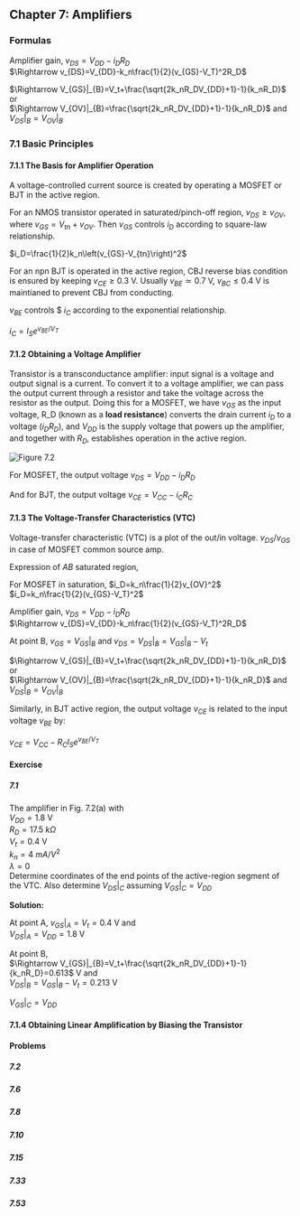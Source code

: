 ## Chapter 7: Amplifiers

### Formulas
Amplifier gain, $v_{DS}=V_{DD}-i_DR_D$  
$\Rightarrow v_{DS}=V_{DD}-k_n\frac{1}{2}(v_{GS}-V_T)^2R_D$

$\Rightarrow V_{GS}|_{B}=V_t+\frac{\sqrt{2k_nR_DV_{DD}+1}-1}{k_nR_D}$ or  
$\Rightarrow V_{OV}|_{B}=\frac{\sqrt{2k_nR_DV_{DD}+1}-1}{k_nR_D}$ and  
$V_{DS}|_{B}=V_{OV}|_{B}$


### 7.1 Basic Principles
#### 7.1.1 The Basis for Amplifier Operation

A voltage-controlled current source is created by operating a MOSFET or BJT in the active region.

For an NMOS transistor operated in saturated/pinch-off region, $v_{DS}\ge v_{OV}$, where $v_{GS}=V_{tn}+v_{OV}$. Then $v_{GS}$ controls $i_D$ according to square-law relationship.

$i_D=\frac{1}{2}k_n\left(v_{GS}-V_{tn}\right)^2$

For an npn BJT is operated in the active region, CBJ reverse bias condition is ensured by keeping $v_{CE}\ge0.3$ V. Usually $v_{BE}\simeq 0.7$ V, $v_{BC}\le0.4$ V is maintianed to prevent CBJ from conducting.

$v_{BE}$ controls $ $i_C$ according to the exponential relationship.

$i_C=I_Se^{v_{BE}/V_T}$

#### 7.1.2 Obtaining a Voltage Amplifier
Transistor is a transconductance amplifier: input signal is a voltage and output signal is a current. To convert it to a voltage amplifier, we can pass the output current through a resistor and take the voltage across the resistor as the output. Doing this for a MOSFET, we have $v_{GS}$ as the input voltage, R_D (known as a **load resistance**) converts the drain current $i_D$ to a voltage ($i_DR_D$), and $V_{DD}$ is the supply voltage that powers up the amplifier, and together with $R_D$, establishes operation in the active region.

![Figure 7.2](/home/sunzid/Study/LaTech/ELEN353_Adv_Microelectronics/Figs/Fig7_2.png)

For MOSFET, the output voltage $v_{DS}=V_{DD}-i_DR_D$

And for BJT, the output voltage $v_{CE}=V_{CC}-i_CR_C$

#### 7.1.3 The Voltage-Transfer Characteristics (VTC)

Voltage-transfer characteristic (VTC) is a plot of the out/in voltage. $v_{DS}/v_{GS}$ in case of MOSFET common source amp.

Expression of $AB$ saturated region,

For MOSFET in saturation,
$i_D=k_n\frac{1}{2}v_{OV}^2$  
$i_D=k_n\frac{1}{2}(v_{GS}-V_T)^2$  

Amplifier gain, $v_{DS}=V_{DD}-i_DR_D$  
$\Rightarrow v_{DS}=V_{DD}-k_n\frac{1}{2}(v_{GS}-V_T)^2R_D$

At point B, $v_{GS}=V_{GS}|_{B}$ and $v_{DS}=V_{DS}|_{B}=V_{GS}|_{B}-V_t$

$\Rightarrow V_{GS}|_{B}=V_t+\frac{\sqrt{2k_nR_DV_{DD}+1}-1}{k_nR_D}$ or  
$\Rightarrow V_{OV}|_{B}=\frac{\sqrt{2k_nR_DV_{DD}+1}-1}{k_nR_D}$ and  
$V_{DS}|_{B}=V_{OV}|_{B}$

Similarly, in BJT active region, the output voltage $v_{CE}$ is related to the input voltage $v_{BE}$ by:

$v_{CE}=V_{CC}-R_CI_Se^{v_{BE}/V_T}$

#### Exercise
##### 7.1
The amplifier in Fig. 7.2(a) with  
$V_{DD}=1.8$ V  
$R_D=17.5$ $k\Omega$  
$V_t=0.4$ V  
$k_n=4$ $mA/V^2$  
$\lambda=0$  
Determine coordinates of the end points of the active-region segment of the VTC. Also determine $V_{DS}|_C$ assuming $V_{GS}|_C=V_{DD}$

**Solution:**

At point A, $v_{GS}|_A=V_t=0.4$ V and  
$V_{DS}|_{A}=V_{DD}=1.8$ V
  
At point B,  
$\Rightarrow V_{GS}|_{B}=V_t+\frac{\sqrt{2k_nR_DV_{DD}+1}-1}{k_nR_D}=0.613$ V and  
$V_{DS}|_{B}=V_{GS}|_{B}-V_t=0.213$ V

$V_{GS}|_C=V_{DD}$

#### 7.1.4 Obtaining Linear Amplification by Biasing the Transistor


#### Problems

##### 7.2



##### 7.6



##### 7.8



##### 7.10



##### 7.15


##### 7.33



##### 7.53